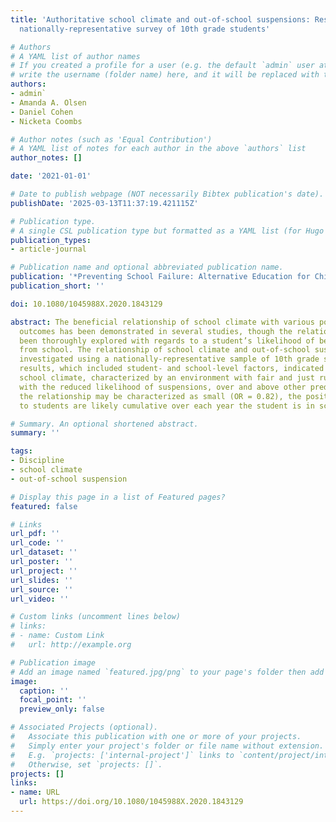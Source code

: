 ```yaml
---
title: 'Authoritative school climate and out-of-school suspensions: Results from a
  nationally-representative survey of 10th grade students'

# Authors
# A YAML list of author names
# If you created a profile for a user (e.g. the default `admin` user at `content/authors/admin/`), 
# write the username (folder name) here, and it will be replaced with their full name and linked to their profile.
authors:
- admin`
- Amanda A. Olsen
- Daniel Cohen
- Nicketa Coombs

# Author notes (such as 'Equal Contribution')
# A YAML list of notes for each author in the above `authors` list
author_notes: []

date: '2021-01-01'

# Date to publish webpage (NOT necessarily Bibtex publication's date).
publishDate: '2025-03-13T11:37:19.421115Z'

# Publication type.
# A single CSL publication type but formatted as a YAML list (for Hugo requirements).
publication_types:
- article-journal

# Publication name and optional abbreviated publication name.
publication: '*Preventing School Failure: Alternative Education for Children and Youth*'
publication_short: ''

doi: 10.1080/1045988X.2020.1843129

abstract: The beneficial relationship of school climate with various positive student
  outcomes has been demonstrated in several studies, though the relationship has not
  been thoroughly explored with regards to a student’s likelihood of being suspended
  from school. The relationship of school climate and out-of-school suspensions was
  investigated using a nationally-representative sample of 10th grade students. Regression
  results, which included student- and school-level factors, indicated that an authoritative
  school climate, characterized by an environment with fair and just rules, was associated
  with the reduced likelihood of suspensions, over and above other predictors. Although
  the relationship may be characterized as small (OR = 0.82), the positive benefits
  to students are likely cumulative over each year the student is in school.

# Summary. An optional shortened abstract.
summary: ''

tags:
- Discipline
- school climate
- out-of-school suspension

# Display this page in a list of Featured pages?
featured: false

# Links
url_pdf: ''
url_code: ''
url_dataset: ''
url_poster: ''
url_project: ''
url_slides: ''
url_source: ''
url_video: ''

# Custom links (uncomment lines below)
# links:
# - name: Custom Link
#   url: http://example.org

# Publication image
# Add an image named `featured.jpg/png` to your page's folder then add a caption below.
image:
  caption: ''
  focal_point: ''
  preview_only: false

# Associated Projects (optional).
#   Associate this publication with one or more of your projects.
#   Simply enter your project's folder or file name without extension.
#   E.g. `projects: ['internal-project']` links to `content/project/internal-project/index.md`.
#   Otherwise, set `projects: []`.
projects: []
links:
- name: URL
  url: https://doi.org/10.1080/1045988X.2020.1843129
---
```

